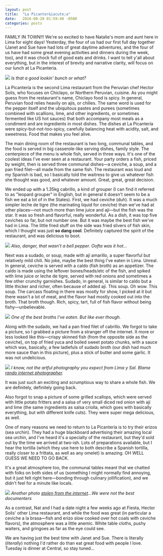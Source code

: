 ```yaml
---
layout: post
title:  "La Picanter&iacute;a"
date:   2016-08-28 01:59:40 -0500
categories: posts
---
```


FAMILY IN TOWN!!! We're so excited to have Natalie's mom and aunt here in Lima for eight days! Yesterday, the four of us had our first full day together (Janet and Sue have had lots of great daytime adventures, and the four of us have had some great evening activities and dinners during the week, too), and it was chock full of good eats and drinks. I want to tell y'all about everything, but in the interest of brevity and narrative clarity, will focus on our lunch at La Picanter&iacute;a.

![](/lima-y-sal/assets/img/la-picanteria/fam.JPG)
*Is that a good lookin' bunch or what?*

La Picanter&iacute;a is the second Lima restaurant from the Peruvian chef Hector Solis, who focuses on Chiclayo, or Northern Peruvian, cuisine. As you might guess from the restaurant's name, Chiclayo food is spicy. In general, Peruvian food relies heavily on aj&iacute;s, or chilies. The same word is used for the pepper itself and the ubiquitous pastes and purees (sometimes combined with scallions, lime, and other ingredients, or sometimes fermented like US hot sauces) that both accompany most meals as a condiment and are ingredients in most dishes. The dishes at La Picanter&iacute;a were spicy-but-not-too-spicy, carefully balancing heat with acidity, salt, and sweetness. Food that makes you feel alive.

The main dining room of the restaurant is two long, communal tables, and the food is served in big casserole-like serving dishes, family style. The centerpiece of the menu is whole fish, served in three ways. It's one of the coolest ideas I've ever seen at a restaurant. Your party orders a fish, priced by weight, then is served three communal dishes&mdash;a ceviche, a soup, and a pan fried filet&mdash;all made from the same fish. The restaurant was loud and my Spanish is bad, so I basically told the waitress to give us whatever fish she thought was good, and whatever amount. Great, great, great decision.

We ended up with a 1.35kg cabrillo, a kind of grouper (I can find it referred to as "leopard grouper" in English, but in general it doesn't seem to be a fish we eat a lot of in the States). First, we had ceviche (duh). It was a much simpler leche de tigre (the marinating liquid for ceviche) than we've had at other places&mdash;not much more than lime juice and aj&iacute;&mdash;but the fish was the star. It was so fresh and flavorful, really wonderful. As a dish, it was top five ceviches so far, but not number one. But it was maybe the best fish we've had in Lima. The little fried stuff on the side was fried slivers of fish skin, which I thought was just **so dang cool**. Definitely captured the spirit of the restaurant, and was delicious to boot.

![](/lima-y-sal/assets/img/la-picanteria/ceviche.JPG)
*Also, danger, that wasn't a bell pepper. Oofta was it hot...*

Next was a sudado, or soup, made with aj&iacute; amarillo, a super flavorful but relatively mild chili. No joke, maybe the best thing I've eaten in Lima. Unreal. In general, ceviche is served with a caldo (fish broth) as an appetizer. The caldo is made using the leftover bones/heads/etc of the fish, and spiked with lime juice or leche de tigre, served with red onions and sometimes a few other crunchy garnishes. Sudado, in general, is similar to caldo but a little thicker and richer, often because of added aj&iacute;. This soup. Oh wow. This soup. The carcass floating in there was mostly for show, I picked at it but there wasn't a lot of meat, and the flavor had mostly cooked out into the broth. That broth though. Rich, spicy, tart, full of fish flavor without being fishy&mdash;unbelievable.

![](/lima-y-sal/assets/img/la-picanteria/sudado.JPG)
*One of the best broths I've eaten. But like ever though.*

Along with the sudado, we had a pan fried filet of cabrillo. We forgot to take a picture, so I grabbed a picture from a stranger off the internet. It more or less looked like this&mdash;crispy skinned fish (from the opposite side as the ceviche), on top of fried yuca and boiled sweet potato chunks, with a sauce which was, basically, a few ladlefuls of sudado broth (our dish had much more sauce than in this picture), plus a stick of butter and some garlic. It was not undelicious.

![](/lima-y-sal/assets/img/la-picanteria/filet.JPG)
*I know, not the artful photography you expect from Lima y Sal. Blame [rando internet photographer](https://www.tripadvisor.com/ShowUserReviews-g294316-d3781380-r381732791-La_Picanteria-Lima_Lima_Region.html#UR381732791).*

It was just such an exciting and scrumptious way to share a whole fish. We are definitely, definitely going back.

Also forgot to snap a picture of some grilled scallops, which were served with little potato fritters and a salsa of very small diced red onion with aj&iacute; and lime (the same ingredients as salsa criolla, which goes with basically everything, but with different knife cuts). They were super mega delicious, as well.

One of many reasons we need to return to La Picanter&iacute;a is to try their erizos (sea urchin). They had a huge blackboard advertising their amazing local sea urchin, and I've heard it's a specialty of the restaurant, but they'd sold out by the time we arrived at two-ish. Lots of preparations available, but I hear the tortilla (which they use here to both describe a Spanish tortilla, really closer to a frittata, as well as any omelet) is amazing. OH WELL GUESS WE NEED TO GO BACK.

It's a great atmosphere too, the communal tables meant that we chatted with folks on both sides of us (something I might normally find annoying, but it just felt right here&mdash;bonding through culinary jollification), and we didn't feel for a minute like locals.

![](/lima-y-sal/assets/img/la-picanteria/interior.JPG)
*Another photo [stolen from the internet](https://pickuptheforkbuenosaires.files.wordpress.com/2013/10/img_1886.jpg)...We were not the best documenters*

As a contrast, Nat and I had a date night a few weeks ago at Fiesta, Hector Solis' other Lima restaurant, and while the food was great (in particular a ceviche a la brasa&mdash;fish and erizo slow cooked over hot coals with ceviche flavors), the atmosphere was a little anemic. White table cloths, pushy waiters, and gringoes as far as the eye could see.

We are having just the best time with Janet and Sue. There is literally (*literally*) nothing I'd rather do than eat great food with people I love. Tuesday is dinner at Central, so stay tuned...

